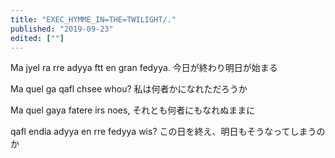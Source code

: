 ```yaml
---
title: "EXEC_HYMME_IN=THE=TWILIGHT/."
published: "2019-09-23"
edited: [""]
---
```


Ma jyel ra rre adyya ftt en gran fedyya.
今日が終わり明日が始まる

Ma quel ga qafl chsee whou?
私は何者かになれただろうか

Ma quel gaya fatere irs noes,
それとも何者にもなれぬままに

qafl endia adyya en rre fedyya wis?
この日を終え、明日もそうなってしまうのか
